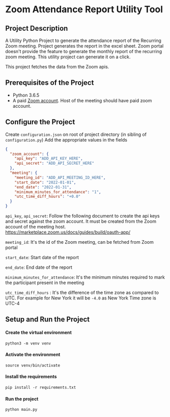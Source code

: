 # Zoom Attendance Report Utility Tool

## Project Description

A Utility Python Project to generate the attendance report of the Recurring Zoom meeting. Project generates the report
in the excel sheet. Zoom portal doesn't provide the feature to generate the monthly report of the recurring zoom
meeting. This utility project can generate it on a click.

This project fetches the data from the Zoom apis.

## Prerequisites of the Project

* Python 3.6.5
* A paid [Zoom account](https://zoom.us/pricing). Host of the meeting should have paid zoom account.

## Configure the Project

Create `configuration.json` on root of project directory (in sibling of `configuration.py`)
Add the appropriate values in the fields

```json
{
  "zoom_account": {
    "api_key": "ADD_API_KEY_HERE",
    "api_secret": "ADD_API_SECRET_HERE"
  },
  "meeting": {
    "meeting_id": "ADD_API_MEETING_ID_HERE",
    "start_date": "2022-01-01",
    "end_date": "2022-01-31",
    "minimum_minutes_for_attendance": "1",
    "utc_time_diff_hours": "+0.0"
  }
}
```

`api_key`, `api_secret`:
Follow the following document to create the api keys and secret against the zoom account. It must be created from the
Zoom account of the meeting host.
https://marketplace.zoom.us/docs/guides/build/oauth-app/

`meeting_id`: It's the id of the Zoom meeting, can be fetched from Zoom portal

`start_date`: Start date of the report

`end_date`: End date of the report

`minimum_minutes_for_attendance`: It's the minimum minutes required to mark the participant present in the meeting

`utc_time_diff_hours` : It's the difference of the time zone as compared to UTC. For example for New York it will
be `-4.0` as New York Time zone is UTC-4

## Setup and Run the Project

#### Create the virtual environment

`python3 -m venv venv`

#### Activate the environment

`source venv/bin/activate`

#### Install the requirements

`pip install -r requirements.txt`

#### Run the project

`python main.py`
